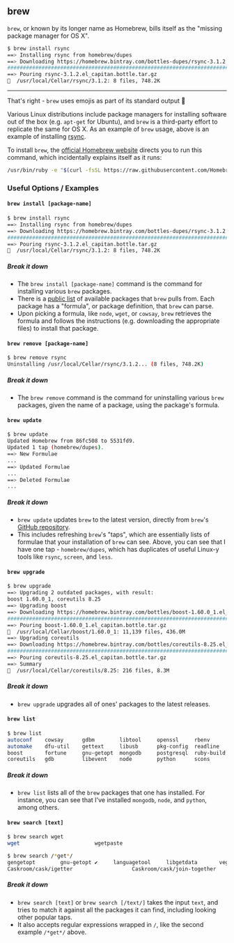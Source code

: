 brew
---

`brew`, or known by its longer name as Homebrew, bills itself as the "missing package manager for OS X".

~~~ bash
$ brew install rsync
==> Installing rsync from homebrew/dupes
==> Downloading https://homebrew.bintray.com/bottles-dupes/rsync-3.1.2.el_capitan.bottle.tar.gz
######################################################################## 100.0%
==> Pouring rsync-3.1.2.el_capitan.bottle.tar.gz
🍺  /usr/local/Cellar/rsync/3.1.2: 8 files, 748.2K
~~~

---

That's right - `brew` uses emojis as part of its standard output 🙌 

Various Linux distributions include package managers for installing software out of the box (e.g. `apt-get` for Ubuntu), and `brew` is a third-party effort to replicate the same for OS X. As an example of `brew` usage, above is an example of installing [rsync](https://en.wikipedia.org/wiki/Rsync). 

To install `brew`, the [official Homebrew website](https://brew.sh) directs you to run this command, which incidentally explains itself as it runs:

~~~ bash
/usr/bin/ruby -e "$(curl -fsSL https://raw.githubusercontent.com/Homebrew/install/master/install)"
~~~

### Useful Options / Examples

#### `brew install [package-name]`
~~~ bash
$ brew install rsync
==> Installing rsync from homebrew/dupes
==> Downloading https://homebrew.bintray.com/bottles-dupes/rsync-3.1.2.el_capitan.bottle.tar.gz
######################################################################## 100.0%
==> Pouring rsync-3.1.2.el_capitan.bottle.tar.gz
🍺  /usr/local/Cellar/rsync/3.1.2: 8 files, 748.2K
~~~

##### Break it down

* The `brew install [package-name]` command is the command for installing various `brew` packages. 
* There is a [public list](https://github.com/Homebrew/homebrew-core/tree/master/Formula) of available packages that `brew` pulls from. Each package has a "formula", or package definition, that `brew` can parse. 
* Upon picking a formula, like `node`, `wget`, or `cowsay`, `brew` retrieves the formula and follows the instructions (e.g. downloading the appropriate files) to install that package.

#### `brew remove [package-name]`
~~~ bash
$ brew remove rsync
Uninstalling /usr/local/Cellar/rsync/3.1.2... (8 files, 748.2K)
~~~

##### Break it down

* The `brew remove` command is the command for uninstalling various `brew` packages, given the name of a package, using the package's formula.

#### `brew update`
~~~ bash
$ brew update
Updated Homebrew from 86fc508 to 5531fd9.
Updated 1 tap (homebrew/dupes).
==> New Formulae
...
==> Updated Formulae
...
==> Deleted Formulae
...
~~~

##### Break it down

* `brew update` updates `brew` to the latest version, directly from `brew`'s [GitHub repository](https://github.com/Homebrew/homebrew). 
* This includes refreshing `brew`'s "taps", which are essentially lists of formulae that your installation of `brew` can see. Above, you can see that I have one tap - `homebrew/dupes`, which has duplicates of useful Linux-y tools like `rsync`, `screen`, and `less`.

#### `brew upgrade`

~~~ bash
$ brew upgrade
==> Upgrading 2 outdated packages, with result:
boost 1.60.0_1, coreutils 8.25
==> Upgrading boost
==> Downloading https://homebrew.bintray.com/bottles/boost-1.60.0_1.el_capitan.bottle.tar.gz
######################################################################## 100.0%
==> Pouring boost-1.60.0_1.el_capitan.bottle.tar.gz
🍺  /usr/local/Cellar/boost/1.60.0_1: 11,139 files, 436.0M
==> Upgrading coreutils
==> Downloading https://homebrew.bintray.com/bottles/coreutils-8.25.el_capitan.bottle.tar.gz
######################################################################## 100.0%
==> Pouring coreutils-8.25.el_capitan.bottle.tar.gz
==> Summary
🍺  /usr/local/Cellar/coreutils/8.25: 216 files, 8.3M
~~~

##### Break it down
* `brew upgrade` upgrades all of ones' packages to the latest releases.

#### `brew list`
~~~ bash
$ brew list
autoconf	cowsay		gdbm		libtool		openssl		rbenv		sqlite
automake	dfu-util	gettext		libusb		pkg-config	readline	tmux
boost		fortune		gnu-getopt	mongodb		postgresql	ruby-build	valgrind
coreutils	gdb			libevent	node		python		scons		xz
~~~

##### Break it down

* `brew list` lists all of the `brew` packages that one has installed. For instance, you can see that I've installed `mongodb`, `node`, and `python`, among others.

#### `brew search [text]`
~~~ bash
$ brew search wget
wget						wgetpaste                                                 
~~~

~~~ bash
$ brew search /*get*/
gengetopt        gnu-getopt ✔     languagetool     libgetdata       vegeta           wgetpaste        wxwidgets      
Caskroom/cask/igetter                   Caskroom/cask/join-together             Caskroom/cask/pwnagetool              
~~~

##### Break it down

* `brew search [text]` or `brew search [/text/]` takes the input `text`, and tries to match it against all the packages it can find, including looking other popular taps.
*  It also accepts regular expressions wrapped in `/`, like the second example `/*get*/` above.
